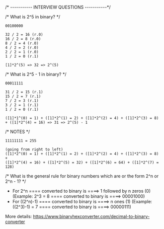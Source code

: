 /* ----------- INTERVIEW QUESTIONS -----------*/

/* What is 2^5 in binary? */

    00100000

    32 / 2 = 16 (r.0)
    16 / 2 = 8 (r.0)
    8 / 2 = 4 (r.0)
    4 / 2 = 2 (r.0)
    2 / 2 = 1 (r.0)
    1 / 2 = 0 (r.1)

    [1]*2^(5) => 32 => 2^(5)

/* What is 2^5 - 1 in binary? */

    00011111

    31 / 2 = 15 (r.1)
    15 / 2 = 7 (r.1)
    7 / 2 = 3 (r.1)
    3 / 2 = 1 (r.1)
    1 / 2 = 0 (r.1)

    ([1]*1^(0) = 1) + ([1]*2^(1) = 2) + ([1]*2^(2) = 4) + ([1]*2^(3) = 8) + ([1]*2^(4) = 16) => 31 => 2^(5) - 1


/* NOTES */

    11111111 = 255

    (going from right to left)
    ([1]*2^(0) = 1) + ([1]*2^(1) = 2) + ([1]*2^(2) = 4) + ([1]*2^(3) = 8) +
    ([1]*2^(4) = 16) + ([1]*2^(5) = 32) + ([1]*2^(6) = 64) + ([1]*2^(7) = 128)


/* What is the general rule for binary numbers which are or the form 2^n or 2^n - 1? */

- For 2^n ==== converted to binary is ====> 1 followed by n zeros (0) (Example: 2^3 = 8 ==== converted to binary is ====> 00001000)
- For ((2^n)-1) ==== converted to binary is ====> n ones (1) (Example: ((2^3)-1) = 7 ==== converted to binary is ====> 00000111)

More details: https://www.binaryhexconverter.com/decimal-to-binary-converter
